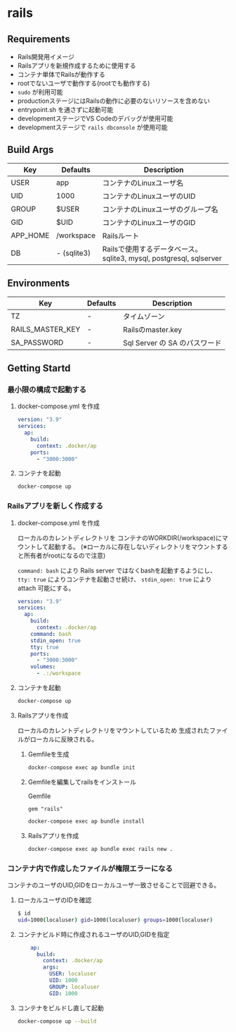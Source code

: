 # rails

## Requirements

- Rails開発用イメージ
- Railsアプリを新規作成するために使用する
- コンテナ単体でRailsが動作する
- rootでないユーザで動作する(rootでも動作する)
- `sudo` が利用可能
- productionステージにはRailsの動作に必要のないリソースを含めない
- entrypoint.sh を通さずに起動可能
- developmentステージでVS Codeのデバッグが使用可能
- developmentステージで `rails dbconsole` が使用可能

## Build Args

| Key      | Defaults    | Description                                                         |
| -------- | ----------- | ------------------------------------------------------------------- |
| USER     | app         | コンテナのLinuxユーザ名                                             |
| UID      | 1000        | コンテナのLinuxユーザのUID                                          |
| GROUP    | $USER       | コンテナのLinuxユーザのグループ名                                   |
| GID      | $UID        | コンテナのLinuxユーザのGID                                          |
| APP_HOME | /workspace  | Railsルート                                                         |
| DB       | - (sqlite3) | Railsで使用するデータベース。 sqlite3, mysql, postgresql, sqlserver |


## Environments

| Key              | Defaults | Description                   |
| ---------------- | -------- | ----------------------------- |
| TZ               | -        | タイムゾーン                  |
| RAILS_MASTER_KEY | -        | Railsのmaster.key             |
| SA_PASSWORD      | -        | Sql Server の SA のパスワード |


## Getting Startd

### 最小限の構成で起動する

1. docker-compose.yml を作成

    ```yml
    version: "3.9"
    services:
      ap:
        build:
          context: .docker/ap
        ports:
          - "3000:3000"
    ```

2. コンテナを起動

    ```bash
    docker-compose up
    ```

### Railsアプリを新しく作成する

1. docker-compose.yml を作成

    ローカルのカレントディレクトリを
    コンテナのWORKDIR(/workspace)にマウントして起動する。
    (※ローカルに存在しないディレクトリをマウントすると所有者がrootになるので注意)

    `command: bash` により Rails server ではなくbashを起動するようにし、
    `tty: true` によりコンテナを起動させ続け、
    `stdin_open: true` により attach 可能にする。

    ```yml
    version: "3.9"
    services:
      ap:
        build:
          context: .docker/ap
        command: bash
        stdin_open: true
        tty: true
        ports:
          - "3000:3000"
        volumes:
          - .:/workspace
    ```

2. コンテナを起動

    ```bash
    docker-compose up
    ```

3. Railsアプリを作成

    ローカルのカレントディレクトリをマウントしているため
    生成されたファイルがローカルに反映される。

    1. Gemfileを生成

        ```bash
        docker-compose exec ap bundle init
        ```

    2. Gemfileを編集してrailsをインストール

        Gemfile
        ```
        gem "rails"

        ```

        ```bash
        docker-compose exec ap bundle install
        ```

    3. Railsアプリを作成

        ```bash
        docker-compose exec ap bundle exec rails new .
        ```

### コンテナ内で作成したファイルが権限エラーになる

コンテナのユーザのUID,GIDをローカルユーザ一致させることで回避できる。

1. ローカルユーザのIDを確認

    ```bash
    $ id
    uid=1000(localuser) gid=1000(localuser) groups=1000(localuser)
    ```

2. コンテナビルド時に作成されるユーザのUID,GIDを指定

    ```yml
        ap:
          build:
            context: .docker/ap
            args:
              USER: localuser
              UID: 1000
              GROUP: localuser
              GID: 1000
    ```

3. コンテナをビルドし直して起動

    ```bash
    docker-compose up --build
    ```
